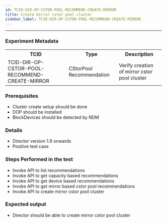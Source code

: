 ```yaml
---
id: TCID-DIR-OP-CSTOR-POOL-RECOMMEND-CREATE-MIRROR
title: Create mirror cstor pool cluster
sidebar_label: TCID-DIR-OP-CSTOR-POOL-RECOMMEND-CREATE-MIRROR
---
```

------

### Experiment Metadata

<table>
  <tr>
    <th> TCID </th>
    <th> Type </th>
    <th> Description </th>
  </tr>
  <tr>
    <td> TCID-DIR-OP-CSTOR-POOL-RECOMMEND-CREATE-MIRROR </td>
    <td> CStorPool Recommendation </td>
    <td> Verify creation of mirror cstor pool cluster </td>
  </tr>
</table>

### Prerequisites
- Cluster create setup should be done
- DOP should be installed
- BlockDevices should be detected by NDM

### Details
- Director version 1.9 onwards
- Positive test case

### Steps Performed in the test

- Invoke API to list recommendations
- Invoke API to get capacity based recommendations
- Invoke API to get device based recommendations
- Invoke API to get mirror based cstor pool recommendations
- Invoke API to create mirror cstor pool cluster

### Expected output

- Director should be able to create mirror cstor pool cluster
